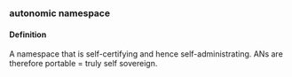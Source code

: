 ### autonomic namespace

<h4>Definition</h4><p>A namespace that is self-certifying and hence self-administrating. ANs are therefore portable = truly self sovereign.</p>